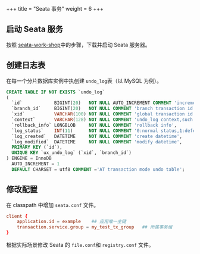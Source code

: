 +++
title = "Seata 事务"
weight = 6
+++

## 启动 Seata 服务

按照 [seata-work-shop](https://github.com/seata/seata-workshop)中的步骤，下载并启动 Seata 服务器。

## 创建日志表

在每一个分片数据库实例中执创建 `undo_log`表（以 MySQL 为例）。

```sql
CREATE TABLE IF NOT EXISTS `undo_log`
(
  `id`            BIGINT(20)   NOT NULL AUTO_INCREMENT COMMENT 'increment id',
  `branch_id`     BIGINT(20)   NOT NULL COMMENT 'branch transaction id',
  `xid`           VARCHAR(100) NOT NULL COMMENT 'global transaction id',
  `context`       VARCHAR(128) NOT NULL COMMENT 'undo_log context,such as serialization',
  `rollback_info` LONGBLOB     NOT NULL COMMENT 'rollback info',
  `log_status`    INT(11)      NOT NULL COMMENT '0:normal status,1:defense status',
  `log_created`   DATETIME     NOT NULL COMMENT 'create datetime',
  `log_modified`  DATETIME     NOT NULL COMMENT 'modify datetime',
  PRIMARY KEY (`id`),
  UNIQUE KEY `ux_undo_log` (`xid`, `branch_id`)
) ENGINE = InnoDB
  AUTO_INCREMENT = 1
  DEFAULT CHARSET = utf8 COMMENT ='AT transaction mode undo table';
```

## 修改配置

在 classpath 中增加 `seata.conf` 文件。

```conf
client {
    application.id = example    ## 应用唯一主键
    transaction.service.group = my_test_tx_group   ## 所属事务组
}
```

根据实际场景修改 Seata 的 `file.conf`和 `registry.conf` 文件。
